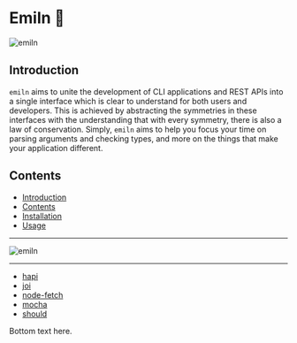 # <a name="emiln"></a>Emiln 🦋

![emiln](https://raw.githubusercontent.com/mithrayls/emiln/master/emiln.svg?sanitize=true)

## Introduction

`emiln` aims to unite the development of CLI applications and REST APIs into a single interface which is clear to understand for both users and developers. This is achieved by abstracting the symmetries in these interfaces with the understanding that with every symmetry, there is also a law of conservation. Simply, `emiln` aims to help you focus your time on parsing arguments and checking types, and more on the things that make your application different.

## Contents

-   [Introduction](#introduction)
-   [Contents](#contents)
-   [Installation](#installation)
-   [Usage](#usage)

---

![emiln](https://raw.githubusercontent.com/mithrayls/emiln/master/reflection.jpeg)

---

-   [hapi][]
-   [joi][]
-   [node-fetch][fetch]
-   [mocha][]
-   [should][]

Bottom text here.

[hapi]: https://hapi.dev/ 'hapi: Web and services application framework'
[joi]: https://github.com/hapijs/joi 'joi: Schema description language and data validator for JavaScript'
[fetch]: https://npmjs.com/package/node-fetch
[mocha]: https://www.npmjs.com/package/mocha
[should]: https://www.npmjs.com/package/should

<!--
## Installation

```shell
yarn add emiln

# or

npm i emiln
```
## Usage

There are two steps to using this tool.

1. Using the `cligen` module
2. Writing a json or yaml file that defines your own API

### Using the bdd-cligen module

This is the main executable and should be placed in the `./bin` directory of your node project. The variable `program` is a [commander](https://www.npmjs.com/package/commander) object. It will make all functions in the `exec_path` callable with `your_app_name subcommand function_name --option_with_no_param --option_with_param icecream`

```javascript
#!/usr/bin/env node

const cligen = require('cligen')

const api = [
    {
        spec_path: './spec/api.yml',
        exec_path: './lib',
        subcommand: ''
    },
    {
        spec_path: './spec/sub1.yml',
        exec_path: './lib/subpath1',
        subcommand: 'subcommand1'
    },
    {
        spec_path: './spec/subcommand2.yml',
        exec_path: './lib/another_subpath2',
        subcommand: 'subcommand2'
    }
]

cligen(api).then(program => {
    program.parse(process.argv)
})
```

### Writing a yaml file

```yaml
testFunc:
    name: 'testFunc'
    description: 'Should load spec from file'
    func_name: 'testFunc'
    params_user:
        - name: message
          type: string
          default: 'Hello :)'
    params_internal:
        - name:
          type:
          default:
```
-->

